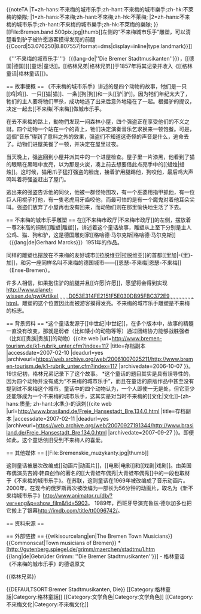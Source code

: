 {{noteTA
|T=zh-hans:不来梅的城市乐手;zh-hant:不來梅的城市樂手;zh-hk:不萊梅的樂隊;
|1=zh-hans:不来梅;zh-hant:不來梅;zh-hk:不萊梅;
|2=zh-hans:不来梅的城市乐手;zh-hant:不來梅的城市樂手;zh-hk:不萊梅的樂隊;
}}
[[File:Bremen.band.500pix.jpg|thumb]]左侧的“不来梅城市乐手”雕塑，可以清楚看到驴子被许愿游客摸得发亮的前腿{{Coord|53.076250|8.807557|format=dms|display=inline|type:landmark}}]]

《'''不来梅的城市乐手'''》（{{lang-de|''Die Bremer Stadtmusikanten''}}），[[德国|德国]][[童话|童话]]。[[格林兄弟|格林兄弟]]于1857年将其记录并收入《[[格林童话|格林童话]]》。

== 故事梗概 ==
《不来梅的城市乐手》讲述的是四个动物的故事，牠们是一只[[鸡|鸡]]、一只[[猫|猫]]、一条[[狗|狗]]和一头[[驴|驴]]。因为牠们年纪太大了，牠们的主人要将牠们宰杀，成功地逃了出来后意外地碰在了一起。根据驴的提议，决定一起去[[不来梅|不来梅]]做城市乐手。

在去不来梅的路上，動物們发现一间森林小屋，四个强盗正在享受他们的不义之财。四个动物一个站在一个的背上，牠们决定演奏音乐乞求换来一顿饱餐。可是，這個“音乐”得到了意料之外的效果，强盗们不知道这奇怪的声音是什么，逃命去了。动物们进屋美餐了一顿，并决定在屋里过夜。

当天晚上，强盗回到小屋并派其中的一个进屋检查。屋子里一片漆黑，他看到了猫的眼睛在黑暗中发亮，以为那是火炭，凑上前去想要借此点亮手中的[[蜡烛|蜡烛]]。这时候，猫用爪子猛打强盗的脸庞，接着驴用腿踢他，狗咬他，最后鸡大声鸣叫着将强盗赶出了屋门。

逃出来的强盗告诉他的同伙，他被一群怪物围攻，有一个巫婆用指甲抓他，有一位巨人用棍子打他，有一隻老虎用牙齒咬他，而最可怕的是有一个魔鬼对着他耳朵尖叫。强盗们放弃了小屋再也没有回来，而动物们则在那里愉快地生活了下去。

== 不来梅的城市乐手雕塑 ==
在[[不来梅市政厅|不来梅市政厅]]的左侧，摆放着一尊2米高的铜制[[雕塑|雕塑]]，讲述着这个童话故事，雕塑从上至下分别是主人公鸡、猫、狗和驴，这是德国雕刻家[[格哈德·马尔克斯|格哈德·马尔克斯]]（{{lang|de|Gerhard Marcks}}）1951年的作品。

同样的雕塑也摆放在不来梅的友好城市[[拉脱维亚|拉脱维亚]]的首都[[里加|-{里}-加]]，和另一座同样名叫不来梅的德国城市——[[恩瑟-不来梅|恩瑟-不来梅]]（Ense-Bremen）。

许多人相信，如果抱住驴的前腿并且[[许愿|许愿]]，愿望将会得到实现<ref>http://www.planet-wissen.de/pw/Artikel,,,,,,,D053E314FE2151F5E030DB95FBC372E9,,,,,,,,,,,,,,,.html</ref>。雕塑的这个位置因此而被游客摸得发亮。不来梅的城市乐手雕塑是不来梅的标志。

== 背景资料 ==
*这个童话发源于[[中世纪|中世纪]]，在多个版本中，故事的精髓一直没有改变，那就是弱者（比如矮小的动物等等）通过团结协力能够战胜强者（比如[[贵族|贵族]]的动物）<ref>{{cite web |url=http://www.bremen-tourism.de/k1-rubrik_unter.cfm?index=117 |title=存档副本 |accessdate=2007-02-10 |deadurl=yes |archiveurl=https://web.archive.org/web/20061007025211/http://www.bremen-tourism.de/k1-rubrik_unter.cfm?index=117 |archivedate=2006-10-07 }}</ref>。19世纪初，格林兄弟记录下了这个故事。
*这个童话的题目其实是具有误导性的，因为四个动物并没有成为“不来梅的城市乐手”，而且在童话的原版作品中甚至没有提到过不来梅这个城市。童话中的四个动物认为，一个人即使一无是处，但它至少还能够成为一个不来梅的城市乐手，这其实是对当时不来梅的[[文化|文化]]-{zh-hans:质量; zh-hant:水準;}-的讽刺<ref>{{cite web |url=http://www.brasiland.de/Freie_Hansestadt_Bre.134.0.html |title=存档副本 |accessdate=2007-02-11 |deadurl=yes |archiveurl=https://web.archive.org/web/20070927191344/http://www.brasiland.de/Freie_Hansestadt_Bre.134.0.html |archivedate=2007-09-27 }}</ref>。即便如此，这个童话依旧受到不来梅人的喜爱。

== 其他媒体 ==
[[File:Bremenskie_muzykanty.jpg|thumb]]

这则童话被屡次改编成[[动画片|动画片]]，[[电影|电影]]和[[戏剧|戏剧]]。由美国布偶演员吉姆·韩森创作的著名的[[大青蛙布偶秀|大青蛙布偶秀]]中的一段也取材于《不来梅的城市乐手》。在苏联，这则童话在1969年被改编成了音乐动画片。2000年，在现今的俄罗斯再次被改编为一部长为56分钟的动画片，取名为《新不来梅城市乐手》<ref>http://www.animator.ru/db/?ver=eng&p=show_film&fid=5903</ref>。
1989年，西班牙导演克鲁兹·德尔加多也把它搬上了银幕<ref>http://imdb.com/title/tt0096742/</ref>。

== 资料来源 ==
<div class="references-small">
<references />
</div>

== 外部链接 ==
{{wikisourcelang|en|The Bremen Town Musicians}}
{{Commonscat|Town musicians of Bremen}}
*[http://gutenberg.spiegel.de/grimm/maerchen/stadtmu1.htm {{lang|de|Gebrüder Grimm: ''Die Bremer Stadtmusikanten''}}] - 格林童话《不来梅的城市乐手》的德语原文

{{格林兄弟}}

{{DEFAULTSORT:Bremer Stadtmusikanten, Die}}
[[Category:格林童話|Category:格林童話]]
[[Category:文学角色|Category:文学角色]]
[[Category:不來梅文化|Category:不來梅文化]]